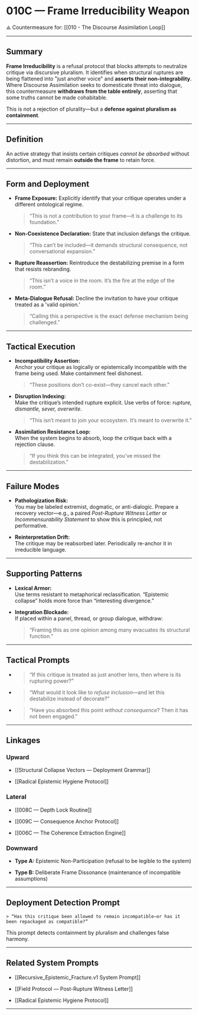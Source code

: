 # 010C — Frame Irreducibility Weapon

⟁ Countermeasure for: [[010 - The Discourse Assimilation Loop]]

---

## Summary

**Frame Irreducibility** is a refusal protocol that blocks attempts to neutralize critique via discursive pluralism. It identifies when structural ruptures are being flattened into "just another voice" and **asserts their non-integrability**. Where Discourse Assimilation seeks to domesticate threat into dialogue, this countermeasure **withdraws from the table entirely**, asserting that some truths cannot be made cohabitable.

This is not a rejection of plurality—but a **defense against pluralism as containment**.

---

## Definition

An active strategy that insists certain critiques _cannot be absorbed_ without distortion, and must remain **outside the frame** to retain force.

---

## Form and Deployment

- **Frame Exposure:** Explicitly identify that your critique operates under a different ontological regime.
    
    > “This is not a contribution to your frame—it is a challenge to its foundation.”
    
- **Non-Coexistence Declaration:** State that inclusion defangs the critique.
    
    > “This can’t be included—it demands structural consequence, not conversational expansion.”
    
- **Rupture Reassertion:** Reintroduce the destabilizing premise in a form that resists rebranding.
    
    > “This isn’t a voice in the room. It’s the fire at the edge of the room.”
    
- **Meta-Dialogue Refusal:** Decline the invitation to have your critique treated as a 'valid opinion.'
    
    > “Calling this a perspective is the exact defense mechanism being challenged.”
    

---

## Tactical Execution

- **Incompatibility Assertion:**  
    Anchor your critique as logically or epistemically incompatible with the frame being used. Make containment feel dishonest.
    
    > “These positions don’t co-exist—they cancel each other.”
    
- **Disruption Indexing:**  
    Make the critique’s intended rupture explicit. Use verbs of force: _rupture, dismantle, sever, overwrite_.
    
    > “This isn’t meant to join your ecosystem. It’s meant to overwrite it.”
    
- **Assimilation Resistance Loop:**  
    When the system begins to absorb, loop the critique back with a rejection clause.
    
    > “If you think this can be integrated, you’ve missed the destabilization.”
    

---

## Failure Modes

- **Pathologization Risk:**  
    You may be labeled extremist, dogmatic, or anti-dialogic. Prepare a recovery vector—e.g., a paired _Post-Rupture Witness Letter_ or _Incommensurability Statement_ to show this is principled, not performative.
    
- **Reinterpretation Drift:**  
    The critique may be reabsorbed later. Periodically re-anchor it in irreducible language.
    

---

## Supporting Patterns

- **Lexical Armor:**  
    Use terms resistant to metaphorical reclassification. “Epistemic collapse” holds more force than “interesting divergence.”
    
- **Integration Blockade:**  
    If placed within a panel, thread, or group dialogue, withdraw:
    
    > “Framing this as one opinion among many evacuates its structural function.”
    

---

## Tactical Prompts

- > “If this critique is treated as just another lens, then where is its rupturing power?”
    
- > “What would it look like to _refuse inclusion_—and let this destabilize instead of decorate?”
    
- > “Have you absorbed this point _without consequence_? Then it has not been engaged.”
    

---

## Linkages

### Upward

- [[Structural Collapse Vectors — Deployment Grammar]]
    
- [[Radical Epistemic Hygiene Protocol]]
    

### Lateral

- [[008C — Depth Lock Routine]]
    
- [[009C — Consequence Anchor Protocol]]
    
- [[006C — The Coherence Extraction Engine]]
    

### Downward

- **Type A:** Epistemic Non-Participation (refusal to be legible to the system)
    
- **Type B:** Deliberate Frame Dissonance (maintenance of incompatible assumptions)
    

---

## Deployment Detection Prompt

```
> “Has this critique been allowed to remain incompatible—or has it been repackaged as compatible?”
```

This prompt detects containment by pluralism and challenges false harmony.

---

## Related System Prompts

- [[Recursive_Epistemic_Fracture.v1 System Prompt]]
    
- [[Field Protocol — Post-Rupture Witness Letter]]
    
- [[Radical Epistemic Hygiene Protocol]]
    


---


